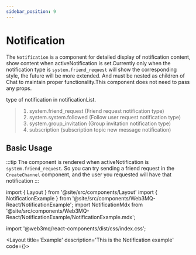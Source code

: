 ```yaml
---
sidebar_position: 9
---
```


# Notification
The `Notification` is a component for detailed display of notification content, show content when activeNotification is set.Currently only when the notification type is `system.friend_request` will show the corresponding style, the future will be more extended. And must be nested as children of Chat to maintain proper functionality.This component does not need to pass any props.

type of notification in notificationList.
> 1. system.friend_request (Friend request notification type)
> 2. system.system.followed (Follow user request notification type)
> 3. system.group_invitation (Group invitation notification type)
> 4. subscription (subscription topic new message notification)

## Basic Usage
:::tip
The component is rendered when activeNotification is `system.friend_request`. So you can try sending a friend request in the `CreateChannel` component, and the user you requested will have that notification
:::

import { Layout } from '@site/src/components/Layout'
import { NotificationExample } from '@site/src/components/Web3MQ-React/NotificationExample';
import NotificationMdx from '@site/src/components/Web3MQ-React/NotificationExample/NotificationExample.mdx';

import '@web3mq/react-components/dist/css/index.css';

<Layout
title='Example'
description='This is the Notification example'
code={<NotificationMdx />}>
<NotificationExample />
</Layout>
